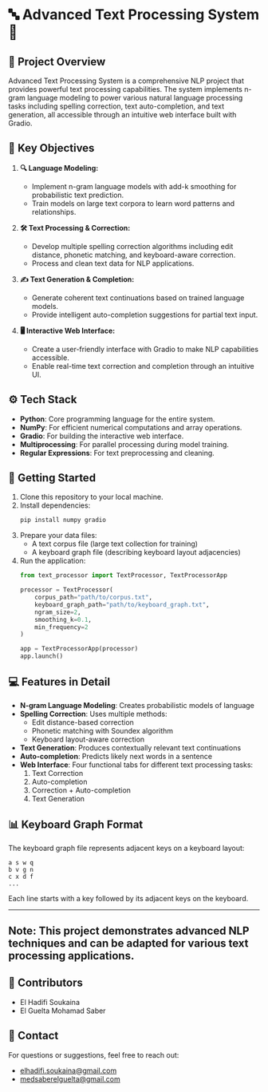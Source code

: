 # 🔤 Advanced Text Processing System 🤖

## 📜 Project Overview
Advanced Text Processing System is a comprehensive NLP project that provides powerful text processing capabilities. The system implements n-gram language modeling to power various natural language processing tasks including spelling correction, text auto-completion, and text generation, all accessible through an intuitive web interface built with Gradio.

## 🎯 Key Objectives
1. **🔍 Language Modeling:**
   - Implement n-gram language models with add-k smoothing for probabilistic text prediction.
   - Train models on large text corpora to learn word patterns and relationships.

2. **🛠️ Text Processing & Correction:**
   - Develop multiple spelling correction algorithms including edit distance, phonetic matching, and keyboard-aware correction.
   - Process and clean text data for NLP applications.

3. **✍️ Text Generation & Completion:**
   - Generate coherent text continuations based on trained language models.
   - Provide intelligent auto-completion suggestions for partial text input.

4. **🖥️ Interactive Web Interface:**
   - Create a user-friendly interface with Gradio to make NLP capabilities accessible.
   - Enable real-time text correction and completion through an intuitive UI.

## ⚙️ Tech Stack
- **Python**: Core programming language for the entire system.
- **NumPy**: For efficient numerical computations and array operations.
- **Gradio**: For building the interactive web interface.
- **Multiprocessing**: For parallel processing during model training.
- **Regular Expressions**: For text preprocessing and cleaning.

## 🚀 Getting Started
1. Clone this repository to your local machine.
2. Install dependencies:
   ```bash
   pip install numpy gradio
   ```
3. Prepare your data files:
   - A text corpus file (large text collection for training)
   - A keyboard graph file (describing keyboard layout adjacencies)
4. Run the application:
   ```python
   from text_processor import TextProcessor, TextProcessorApp

   processor = TextProcessor(
       corpus_path="path/to/corpus.txt",
       keyboard_graph_path="path/to/keyboard_graph.txt",
       ngram_size=2,
       smoothing_k=0.1,
       min_frequency=2
   )

   app = TextProcessorApp(processor)
   app.launch()
   ```

## 💻 Features in Detail
- **N-gram Language Modeling**: Creates probabilistic models of language
- **Spelling Correction**: Uses multiple methods:
  - Edit distance-based correction
  - Phonetic matching with Soundex algorithm
  - Keyboard layout-aware correction
- **Text Generation**: Produces contextually relevant text continuations
- **Auto-completion**: Predicts likely next words in a sentence
- **Web Interface**: Four functional tabs for different text processing tasks:
  1. Text Correction
  2. Auto-completion
  3. Correction + Auto-completion
  4. Text Generation

## 📊 Keyboard Graph Format
The keyboard graph file represents adjacent keys on a keyboard layout:
```
a s w q
b v g n
c x d f
...
```
Each line starts with a key followed by its adjacent keys on the keyboard.

---
**Note:** This project demonstrates advanced NLP techniques and can be adapted for various text processing applications.
---

## 👥 Contributors
- El Hadifi Soukaina
- El Guelta Mohamad Saber

## 📧 Contact
For questions or suggestions, feel free to reach out: <br>
- elhadifi.soukaina@gmail.com <br>
- medsaberelguelta@gmail.com <br>
